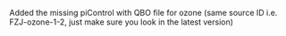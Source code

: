 Added the missing piControl with QBO file for ozone (same source ID i.e. FZJ-ozone-1-2, just make sure you look in the latest version)
